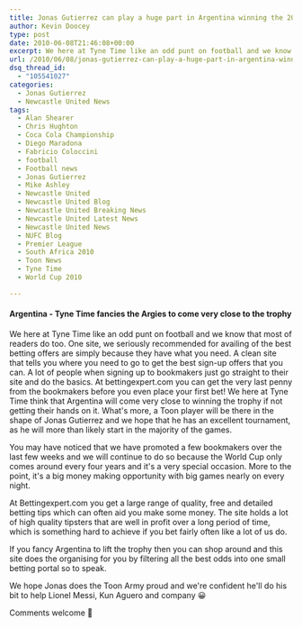 ```yaml
---
title: Jonas Gutierrez can play a huge part in Argentina winning the 2010 World Cup
author: Kevin Doocey
type: post
date: 2010-06-08T21:46:08+00:00
excerpt: We here at Tyne Time like an odd punt on football and we know that most of readers do too. One site, we seriously recommended for availing of the best betting offers..
url: /2010/06/08/jonas-gutierrez-can-play-a-huge-part-in-argentina-winning-the-2010-world-cup/
dsq_thread_id:
  - "105541027"
categories:
  - Jonas Gutierrez
  - Newcastle United News
tags:
  - Alan Shearer
  - Chris Hughton
  - Coca Cola Championship
  - Diego Maradona
  - Fabricio Coloccini
  - football
  - Football news
  - Jonas Gutierrez
  - Mike Ashley
  - Newcastle United
  - Newcastle United Blog
  - Newcastle United Breaking News
  - Newcastle United Latest News
  - Newcastle United News
  - NUFC Blog
  - Premier League
  - South Africa 2010
  - Toon News
  - Tyne Time
  - World Cup 2010

---
```

#### Argentina - Tyne Time fancies the Argies to come very close to the trophy

We here at Tyne Time like an odd punt on football and we know that most of readers do too. One site, we seriously recommended for availing of the best betting offers are simply because they have what you need. A clean site that tells you where you need to go to get the best sign-up offers that you can. A lot of people when signing up to bookmakers just go straight to their site and do the basics. At bettingexpert.com you can get the very last penny from the bookmakers before you even place your first bet! We here at Tyne Time think that Argentina will come very close to winning the trophy if not getting their hands on it. What's more, a Toon player will be there in the shape of Jonas Gutierrez and we hope that he has an excellent tournament, as he will more than likely start in the majority of the games.

You may have noticed that we have promoted a few bookmakers over the last few weeks and we will continue to do so because the World Cup only comes around every four years and it's a very special occasion. More to the point, it's a big money making opportunity with big games nearly on every night.

At Bettingexpert.com you get a large range of quality, free and detailed betting tips which can often aid you make some money. The site holds a lot of high quality tipsters that are well in profit over a long period of time, which is something hard to achieve if you bet fairly often like a lot of us do.

If you fancy Argentina to lift the trophy then you can shop around and this site does the organising for you by filtering all the best odds into one small betting portal so to speak.

We hope Jonas does the Toon Army proud and we're confident he'll do his bit to help Lionel Messi, Kun Aguero and company 😀

Comments welcome 🙂
